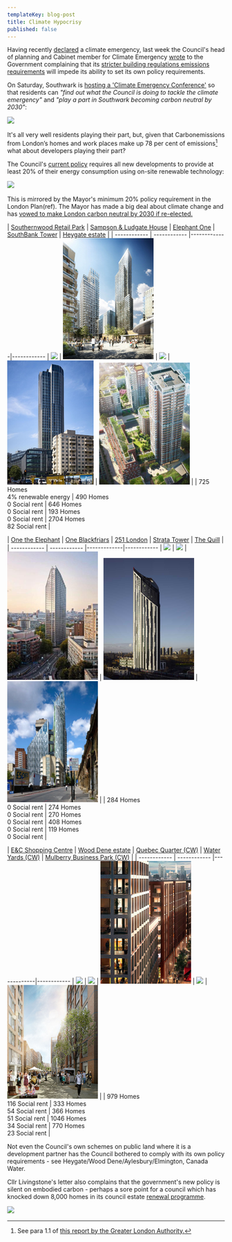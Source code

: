 ```yaml
---
templateKey: blog-post
title: Climate Hypocrisy
published: false
---
```


Having recently [declared](https://www.southwark.gov.uk/news/2019/apr/southwark-council-declares-climate-change-emergency) a climate emergency, last week the Council's head of planning and Cabinet member for Climate Emergency [wrote](https://twitter.com/Livingstone_RJ/status/1225512725448622081) to the Government complaining that its [stricter building regulations emissions requirements](https://www.architectsjournal.co.uk/news/move-to-change-the-regs-to-slash-emissions-in-all-new-housing/10044639.article) will impede its ability to set its own policy requirements.

On Saturday, Southwark is [hosting a 'Climate Emergency Conference'](https://www.southwark.gov.uk/engagement-and-consultations/empowering-communities/community-conference) so that residents can _"find out what the Council is doing to tackle the climate emergency"_ and _"play a part in Southwark becoming carbon neutral by 2030"_:

![](https://www.southwark.gov.uk/_images/pageside/11993/Conference%20Poster.jpg)

It's all very well residents playing their part, but, given that Carbonemissions from London’s homes and work places make up 78 per cent of emissions[^1] what about developers playing their part?

The Council's [current policy](https://www.southwark.gov.uk/assets/attach/1820/Sustainable_Design_and_Construction_SPD.pdf) requires all new developments to provide at least 20% of their energy consumption using on-site renewable technology:

![](http://35percent.org/img/sustainabilityspd.png)

This is mirrored by the Mayor's minimum 20% policy requirement in the London Plan(ref). The Mayor has made a big deal about climate change and has [vowed to make London carbon neutral by 2030 if re-elected.](https://www.theguardian.com/politics/2020/jan/17/sadiq-khan-vows-to-make-london-carbon-neutral-by-2030-if-re-elected-mayor) 




| [Southernwood Retail Park](http://35percent.org/2019-05-27-southernwood-retail-park/) | [Sampson & Ludgate House](http://35percent.org/ludgate-and-sampson/) | [Elephant One](/tribeca-square) | [SouthBank Tower](http://www.london-se1.co.uk/news/view/8222) | [Heygate estate](http://35percent.org/affordable-housing/) | 
| ------------ | ------------ |-------------|------------
| <img src="http://35percent.org/img/southernwoodretailpark.jpg" width="210"> | <img src="/img/slhouse.jpg" width="210"> | <img src="http://35percent.org/img/elone.jpg" width="210"> | <img src="/img/sbanktower.jpg" width="200"> | <img src="/img/epark.jpg" width="210"> |
| 725 Homes<br>4% renewable energy | 490 Homes<br>0 Social rent | 646 Homes<br> 0 Social rent | 193 Homes<br>0 Social rent | 2704 Homes<br>82 Social rent |

| [One the Elephant](/one-the-elephant) | [One Blackfriars](/one-blackfriars/) | [251 London](/eileen-house) | [Strata Tower](/strata-tower) | [The Quill](/the-quill) | 
| ------------ | ------------ |-------------|------------
| <img src="http://35percent.org/img/otetrumptower.jpg" width="210"> | <img src="http://35percent.org/img/obcgi.jpg" width="210"> | <img src="/img/251london.jpg" width="210"> | <img src="/img/stower.jpg" width="210"> | <img src="/img/quill.jpg" width="210"> |
| 284 Homes<br>0 Social rent | 274 Homes<br> 0 Social rent | 270 Homes<br>0 Social rent | 408 Homes<br>0 Social rent | 119 Homes<br>0 Social rent |

| [E&C Shopping Centre](/shopping-centre) | [Wood Dene estate](/wood-dene-estate-regeneration/) | [Quebec Quarter (CW)](http://35percent.org/canada-water/#quebec-quarter) | [Water Yards (CW)](http://35percent.org/canada-water/#canada-water-sites-ce) | [Mulberry Business Park (CW)](http://35percent.org/canada-water/#former-mulberry-business-park) | 
| ------------ | ------------ |-------------|------------
| <img src="http://35percent.org/img/shopcentre.jpg" width="210"> | <img src="http://35percent.org/img/wooddene500.jpg" width="210"> | <img src="/img/quebecquarter.jpg" width="210"> | <img src="https://crappistmartin.github.io/images/canadawater.png" width="210"> | <img src="/img/Mulberry.jpg" width="210"> |
| 979 Homes<br>116 Social rent | 333 Homes<br> 54 Social rent | 366 Homes<br>51 Social rent | 1046 Homes<br>34 Social rent | 770 Homes<br>23 Social rent |

Not even the Council's own schemes on public land where it is a development partner has the Council bothered to comply with its own policy requirements - see Heygate/Wood Dene/Aylesbury/Elmington, Canada Water. 

Cllr Livingstone's letter also complains that the government's new policy is silent on embodied carbon - perhaps a sore point for a council which has knocked down 8,000 homes in its council estate [renewal programme](http://35percent.org/great-estates).

![](http://35percent.org/img/pj-strata.gif)

[^1]: See para 1.1 of [this report by the Greater London Authority.](https://www.london.gov.uk/sites/default/files/2019_cof_survey_results_final_0.pdf)
